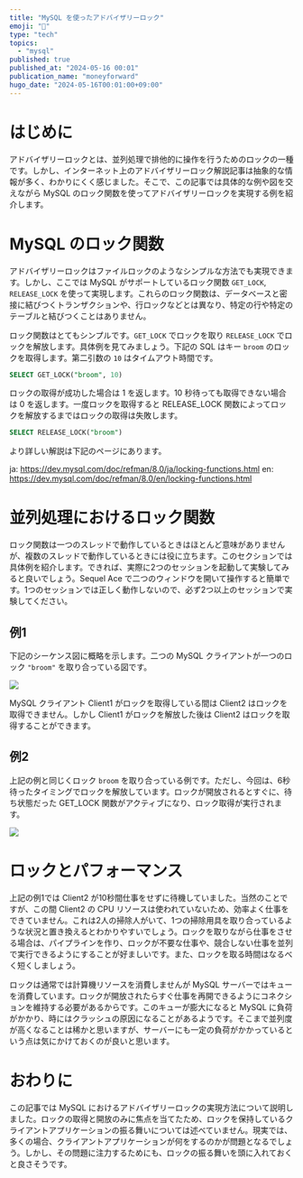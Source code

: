 ```yaml
---
title: "MySQL を使ったアドバイザリーロック"
emoji: "🔐"
type: "tech"
topics:
  - "mysql"
published: true
published_at: "2024-05-16 00:01"
publication_name: "moneyforward"
hugo_date: "2024-05-16T00:01:00+09:00"
---
```


# はじめに

アドバイザリーロックとは、並列処理で排他的に操作を行うためのロックの一種です。しかし、インターネット上のアドバイザリーロック解説記事は抽象的な情報が多く、わかりにくく感じました。そこで、この記事では具体的な例や図を交えながら MySQL のロック関数を使ってアドバイザリーロックを実現する例を紹介します。

# MySQL のロック関数

アドバイザリーロックはファイルロックのようなシンプルな方法でも実現できます。しかし、ここでは MySQL がサポートしているロック関数 `GET_LOCK`, `RELEASE_LOCK` を使って実現します。これらのロック関数は、データベースと密接に結びつくトランザクションや、行ロックなどとは異なり、特定の行や特定のテーブルと結びつくことはありません。

ロック関数はとてもシンプルです。`GET_LOCK` でロックを取り `RELEASE_LOCK` でロックを解放します。具体例を見てみましょう。下記の SQL はキー `broom` のロックを取得します。第二引数の `10` はタイムアウト時間です。

```sql
SELECT GET_LOCK("broom", 10)
```

ロックの取得が成功した場合は 1 を返します。10 秒待っても取得できない場合は 0 を返します。一度ロックを取得すると RELEASE_LOCK 関数によってロックを解放するまではロックの取得は失敗します。

```sql
SELECT RELEASE_LOCK("broom")
```

より詳しい解説は下記のページにあります。

ja: https://dev.mysql.com/doc/refman/8.0/ja/locking-functions.html
en: https://dev.mysql.com/doc/refman/8.0/en/locking-functions.html

# 並列処理におけるロック関数

ロック関数は一つのスレッドで動作しているときはほとんど意味がありませんが、複数のスレッドで動作しているときには役に立ちます。このセクションでは具体例を紹介します。できれば、実際に2つのセッションを起動して実験してみると良いでしょう。Sequel Ace で二つのウィンドウを開いて操作すると簡単です。1つのセッションでは正しく動作しないので、必ず2つ以上のセッションで実験してください。

## 例1

下記のシーケンス図に概略を示します。二つの MySQL クライアントが一つのロック `"broom"` を取り合っている図です。

![](https://storage.googleapis.com/zenn-user-upload/a84ec1656dd6-20240515.png)

MySQL クライアント Client1 がロックを取得している間は Client2 はロックを取得できません。しかし Client1 がロックを解放した後は Client2 はロックを取得することができます。

## 例2

上記の例と同じくロック `broom` を取り合っている例です。ただし、今回は、6秒待ったタイミングでロックを解放しています。ロックが開放されるとすぐに、待ち状態だった GET_LOCK 関数がアクティブになり、ロック取得が実行されます。

![](https://storage.googleapis.com/zenn-user-upload/18d2e1398c46-20240515.png)

# ロックとパフォーマンス

上記の例1では Client2 が10秒間仕事をせずに待機していました。当然のことですが、この間 Client2 の CPU リソースは使われていないため、効率よく仕事をできていません。これは2人の掃除人がいて、1つの掃除用具を取り合っているような状況と置き換えるとわかりやすいでしょう。ロックを取りながら仕事をさせる場合は、パイプラインを作り、ロックが不要な仕事や、競合しない仕事を並列で実行できるようにすることが好ましいです。また、ロックを取る時間はなるべく短くしましょう。

ロックは通常では計算機リソースを消費しませんが MySQL サーバーではキューを消費しています。ロックが開放されたらすぐ仕事を再開できるようにコネクションを維持する必要があるからです。このキューが膨大になると MySQL に負荷がかかり、時にはクラッシュの原因になることがあるようです。そこまで並列度が高くなることは稀かと思いますが、サーバーにも一定の負荷がかかっているという点は気にかけておくのが良いと思います。

# おわりに

この記事では MySQL におけるアドバイザリーロックの実現方法について説明しました。ロックの取得と開放のみに焦点を当てたため、ロックを保持しているクライアントアプリケーションの振る舞いについては述べていません。現実では、多くの場合、クライアントアプリケーションが何をするのかが問題となるでしょう。しかし、その問題に注力するためにも、ロックの振る舞いを頭に入れておくと良さそうです。
